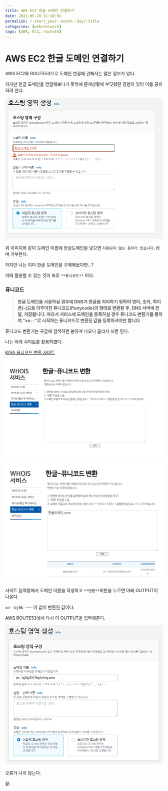```yaml
---
title: AWS EC2 한글 도메인 연결하기
date: 2021-05-28 21:18:01
permalink: /:short_year-:month-:day/:title
categories: [web/network]
tags: [AWS, EC2, route53]
---
```


# AWS EC2 한글 도메인 연결하기

AWS EC2와 ROUTE53으로 도메인 연결에 관해서는 많은 정보가 있다. 

하지만 한글 도메인을 연결해보다가 뜻밖에 문제상황에 부딪혔던 경험이 있어 이를 공유하려 한다.

![20210528_212411](/assets/img/20210528_212411.png)

위 이미지와 같이 도메인 이름에 한글도메인을 넣으면 `지원되지 않는 문자가 있습니다.`라며 거부한다.

하지만 나는 이미 한글 도메인을 구매해놨다면...?

이때 활용할 수 있는 것이 바로 `**퓨니코드**` 이다.



### 퓨니코드

> **한글 도메인을 사용하실 경우에 DNS가 한글을 처리하기 위하여 영어, 숫자, 하이픈(-)으로 이루어진 퓨니코드(Punycode)의 형태로 변환된 후, DNS 서버에 전달, 저장돱니다. 따라서 서비스에 도메인을 등록하실 경우 퓨니코드 변환기를 통하여 "xn--"로 시작하는 퓨니코드로 변환된 값을 등록하셔야만 합니다**



퓨니코드 변환기는 구글에 검색하면 쏟아져 나오니 골라서 쓰면 된다. 

나는 아래 사이트를 활용하였다.

[KISA 퓨니코드 변환 사이트](https://xn--c79as89aj0e29b77z.xn--3e0b707e/idnconv/idnconv.do)

![20210528_212418](/assets/img/20210528_212418.png)

![20210528_212456](/assets/img/20210528_212456.png)

사이트 입력창에서 도메인 이름을 작성하고 `**변환**`버튼을 누르면 아래 OUTPUT이 나온다.

`xn--bj0b ~~~` 이 값이 변환된 값이다.

AWS ROUTE53에서 다시 이 OUTPUT을 입력해준다.

![20210528_213117](/assets/img/20210528_213117.png)

오류가 나지 않는다.



끝.
